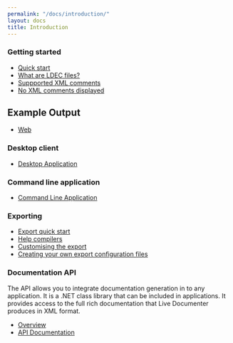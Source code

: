 ```yaml
---
permalink: "/docs/introduction/"
layout: docs
title: Introduction
---
```


### Getting started
* [Quick start][quick-start]
* [What are <abbr>LDEC</abbr> files?][ldec]
* [Suppported XML comments][xmlcomments]
* [No XML comments displayed][no-xml-comments]

## Example Output
* <a href="/example/" target="_blank">Web</a>

### Desktop client
* [Desktop Application][application-desktop]

### Command line application
* [Command Line Application][application-exporter]

### Exporting
* [Export quick start][export]
* [Help compilers][export-exporters]
* [Customising the export][export-custom]
* [Creating your own export configuration files][export-ldec]

### Documentation API
The API allows you to integrate documentation generation in to any application. It is a .NET class library that can be included in applications. It provides access to the full rich documentation that Live Documenter produces in XML format.

* [Overview][api]
* [API Documentation][api-docs]

[application-desktop]: /application/desktop/
[application-exporter]: /application/exporter/
[export]: /export/
[export-exporters]: /export/exporters/
[export-custom]: /export/customising/
[export-ldec]: /export/create-own-ldec-file/
[api]: /api/
[api-docs]: /api/index.htm
[quick-start]: /quick-start/
[ldec]: /live-documenter-configuration-files/
[xmlcomments]: /supported-xml-comments/
[no-xml-comments]: /issues/no-xml-comments-displayed
